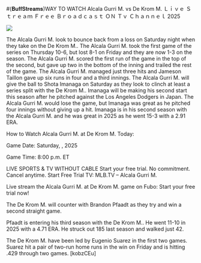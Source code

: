 #(𝐁𝐮𝐟𝐟𝐒𝐭𝐫𝐞𝐚𝐦𝐬)WAY TO WATCH Alcala Gurri M. vs De Krom M. Ｌｉｖｅ Ｓｔｒｅａｍ Ｆｒｅｅ Ｂｒｏａｄｃａｓｔ ＯＮ Ｔｖ Ｃｈａｎｎｅｌ  2025  
  
  
[![](https://i.imgur.com/qSNzIqt.png)](https://movie.rssnews.media/jLaFTEA.php)  
  
The Alcala Gurri M. look to bounce back from a loss on Saturday night when they take on the De Krom M.. The Alcala Gurri M. took the first game of the series on Thursday 10-6, but lost 8-1 on Friday and they are now 1-3 on the season. The Alcala Gurri M. scored the first run of the game in the top of the second, but gave up two in the bottom of the inning and trailed the rest of the game. The Alcala Gurri M. managed just three hits and Jameson Taillon gave up six runs in four and a third innings. The Alcala Gurri M. will give the ball to Shota Imanaga on Saturday as they look to clinch at least a series split with the De Krom M.. Imanaga will be making his second start this season after he pitched against the Los Angeles Dodgers in Japan. The Alcala Gurri M. would lose the game, but Imanaga was great as he pitched four innings without giving up a hit. Imanaga is in his second season with the Alcala Gurri M. and he was great in 2025 as he went 15-3 with a 2.91 ERA.

How to Watch Alcala Gurri M. at De Krom M. Today:

Game Date: Saturday, , 2025

Game Time: 8:00 p.m. ET

LIVE SPORTS & TV WITHOUT CABLE
Start your free trial. No commitment. Cancel anytime.
Start Free Trial
TV: MLB.TV – Alcala Gurri M.

Live stream the Alcala Gurri M. at De Krom M. game on Fubo: Start your free trial now!

The De Krom M. will counter with Brandon Pfaadt as they try and win a second straight game.

Pfaadt is entering his third season with the De Krom M.. He went 11-10 in 2025 with a 4.71 ERA. He struck out 185 last season and walked just 42.

The De Krom M. have been led by Eugenio Suarez in the first two games. Suarez hit a pair of two-run home runs in the win on Friday and is hitting .429 through two games. [kobzCEu]